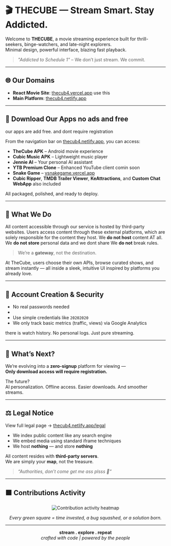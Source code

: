 # 🎬 THECUBE — Stream Smart. Stay Addicted.

Welcome to **THECUBE**, a movie streaming experience built for thrill-seekers, binge-watchers, and late-night explorers.  
Minimal design, powerful interface, blazing fast playback.  
> _"Addicted to Schedule 1"_ – We don’t just stream. We commit.

---

## 🌐 Our Domains

- **React Movie Site**: [thecub4.vercel.app](https://thecub4.vercel.app)  use this
- **Main Platform**: [thecub4.netlify.app](https://thecub4.netlify.app)

---

## 📲 Download Our Apps no ads and free
our apps are add free. and dont require registration

From the navigation bar on [thecub4.netlify.app](https://thecub4.netlify.app), you can access:

- **TheCube APK** – Android movie experience  
- **Cubic Music APK** – Lightweight music player  
- **Jennie AI** – Your personal AI assistant  
- **YTB Premium Clone** – Enhanced YouTube client comin soon 
- **Snake Game** – [vsnakegame.vercel.app](https://vsnakegame.vercel.app)  
- **Cubic Ripper**, **TMDB Trailer Viewer**, **KeAttractions**, and **Custom Chat WebApp** also included

All packaged, polished, and ready to deploy.

---

## 🎥 What We Do
All content accessible through our service is hosted by third-party websites. Users access content through these external platforms, which are solely responsible for the content they host.
We **do not host** content AT all.  
We **do not store** personal data and we dont share 
We **do not** break rules.

> We’re a **gateway**, not the destination.

At TheCube, users choose their own APIs, browse curated shows, and stream instantly — all inside a sleek, intuitive UI inspired by platforms you already love.

---

## 🔐 Account Creation & Security

- No real passwords needed
- 
- Use simple credentials like `20202020`  
- We only track basic metrics (traffic, views) via Google Analytics

 there is watch history. No personal logs. Just pure streaming.

---

## 🔮 What’s Next?

We’re evolving into a **zero-signup** platform for viewing —  
**Only download access will require registration.**

The future?  
AI personalization. Offline access. Easier downloads. And smoother streams.

---

## ⚖️ Legal Notice

View full legal page → [thecub4.netlify.app/legal](https://thecub4.netlify.app/legal)

- We index public content like any search engine
- We embed media using standard iframe techniques
- We host **nothing** — and store **nothing**

All content resides with **third-party servers**.  
We are simply your **map**, not the treasure.

> _“Authorities, don’t come get me ass plsss 🙏”_

---

## 🟩 Contributions Activity

<p align="center">
  <img src="https://github-readme-activity-graph.vercel.app/graph?username=cybruGhost&theme=react-dark" alt="Contribution activity heatmap">
</p>

<p align="center"><i>Every green square = time invested, a bug squashed, or a solution born.</i></p>

---

<p align="center">
  <b>stream . explore . repeat</b><br/>
  <i>crafted with code | powered by the people</i>
</p>
